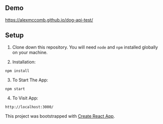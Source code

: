 ## Demo

https://alexmccomb.github.io/dog-api-test/

## Setup

1. Clone down this repository. You will need `node` and `npm` installed globally on your machine.

2. Installation:

`npm install`

3. To Start The App:

`npm start`

4. To Visit App:

`http://localhost:3000/`

This project was bootstrapped with [Create React App](https://github.com/facebook/create-react-app).

